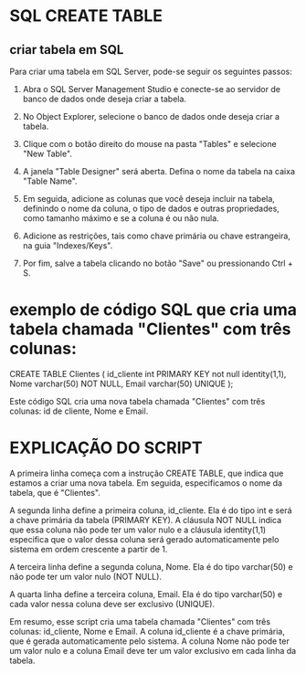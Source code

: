 # SQL CREATE TABLE

## criar tabela em SQL
Para criar uma tabela em SQL Server, pode-se seguir os seguintes passos:

1. Abra o SQL Server Management Studio e conecte-se ao servidor de banco de dados onde deseja criar a tabela.

2. No Object Explorer, selecione o banco de dados onde deseja criar a tabela.

3. Clique com o botão direito do mouse na pasta "Tables" e selecione "New Table".

4. A janela "Table Designer" será aberta. Defina o nome da tabela na caixa "Table Name".

5. Em seguida, adicione as colunas que você deseja incluir na tabela, definindo o nome da coluna, o tipo de dados e outras propriedades, como tamanho máximo e se a coluna é ou não nula.

6. Adicione as restrições, tais como chave primária ou chave estrangeira, na guia "Indexes/Keys".

7. Por fim, salve a tabela clicando no botão "Save" ou pressionando Ctrl + S.

# exemplo de código SQL que cria uma tabela chamada "Clientes" com três colunas:

CREATE TABLE Clientes (
   id_cliente int PRIMARY KEY not null identity(1,1),
   Nome varchar(50) NOT NULL,
   Email varchar(50) UNIQUE
);

Este código SQL cria uma nova tabela chamada "Clientes" com três colunas: id de cliente, Nome e Email.

# EXPLICAÇÃO DO SCRIPT
A primeira linha começa com a instrução CREATE TABLE, que indica que estamos a criar uma nova tabela. Em seguida, especificamos o nome da tabela, que é "Clientes".

A segunda linha define a primeira coluna, id_cliente. Ela é do tipo int e será a chave primária da tabela (PRIMARY KEY). A cláusula NOT NULL indica que essa coluna não pode ter um valor nulo e a cláusula identity(1,1) especifica que o valor dessa coluna será gerado automaticamente pelo sistema em ordem crescente a partir de 1.

A terceira linha define a segunda coluna, Nome. Ela é do tipo varchar(50) e não pode ter um valor nulo (NOT NULL).

A quarta linha define a terceira coluna, Email. Ela é do tipo varchar(50) e cada valor nessa coluna deve ser exclusivo (UNIQUE).

Em resumo, esse script cria uma tabela chamada "Clientes" com três colunas: id_cliente, Nome e Email. A coluna id_cliente é a chave primária, que é gerada automaticamente pelo sistema. A coluna Nome não pode ter um valor nulo e a coluna Email deve ter um valor exclusivo em cada linha da tabela.


